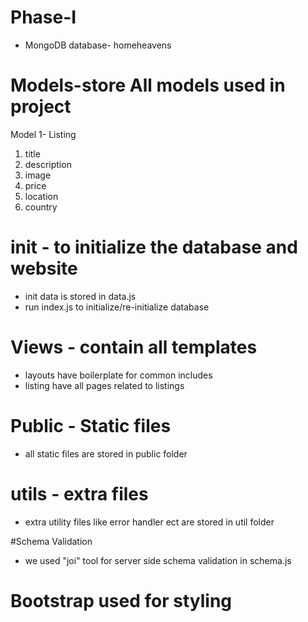 # Phase-I

* MongoDB database- homeheavens
# Models-store All models used in project
Model 1- Listing
1. title
2. description
3. image
4. price
5. location
6. country

# init - to initialize the database and website
* init data is stored in data.js
* run index.js to initialize/re-initialize database

# Views - contain all templates
* layouts have boilerplate for common includes
* listing have all pages related to listings

# Public - Static files
* all static files are stored in public folder 

# utils - extra files
* extra utility files like error handler ect are stored in util folder 

#Schema Validation
* we used "joi" tool for server side schema validation in schema.js
# Bootstrap used for styling
